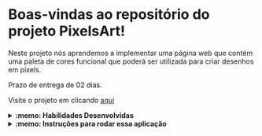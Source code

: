 # Boas-vindas ao repositório do projeto PixelsArt!

Neste projeto nós aprendemos a implementar uma página web que contém uma paleta de cores funcional que poderá ser utilizada para criar desenhos em pixels.

Prazo de entrega de 02 dias.

Visite o projeto em clicando [aqui](https://clarareis.github.io/Pixels_Art-Project/)

<details>
  <summary><strong>:memo: Habilidades Desenvolvidas</strong></summary><br />

* Criar um arquivo HTML
* Manipulação de CSS
* Manipular o DOM
* Manipular o Javascript

</details>

<details>
  <summary><strong>:memo: Instruções para rodar essa aplicação</strong></summary><br />

Crie um fork desse projeto e para isso siga esse [tutorial de como realizar um fork](https://guides.github.com/activities/forking/).

Após feito o fork, clone o repositório criado para o seu computador.

Rode o `npm install`.

</details>
